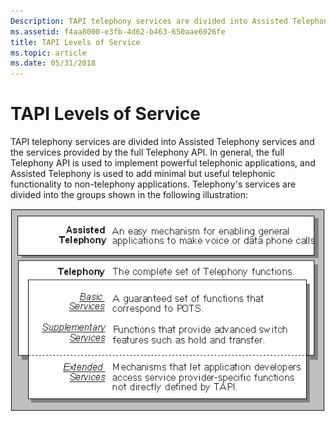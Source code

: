 ```yaml
---
Description: TAPI telephony services are divided into Assisted Telephony services and the services provided by the full Telephony API.
ms.assetid: f4aa8000-e3fb-4d62-b463-650aae6926fe
title: TAPI Levels of Service
ms.topic: article
ms.date: 05/31/2018
---
```


# TAPI Levels of Service

TAPI telephony services are divided into Assisted Telephony services and the services provided by the full Telephony API. In general, the full Telephony API is used to implement powerful telephonic applications, and Assisted Telephony is used to add minimal but useful telephonic functionality to non-telephony applications. Telephony's services are divided into the groups shown in the following illustration:

![tapi telephony services](images/ch0201.png)

 

 



